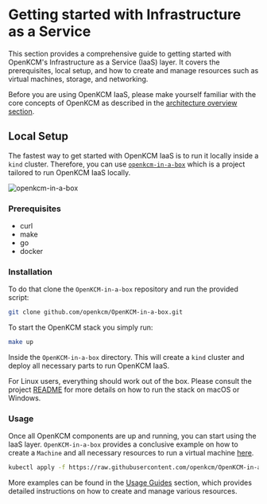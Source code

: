 # Getting started with Infrastructure as a Service

This section provides a comprehensive guide to getting started with OpenKCM's Infrastructure as a Service (IaaS) layer. 
It covers the prerequisites, local setup, and how to create and manage resources such as virtual machines, storage, 
and networking.

Before you are using OpenKCM IaaS, please make yourself familiar with the core concepts of OpenKCM as described in the
[architecture overview section](/iaas/architecture/).

## Local Setup

The fastest way to get started with OpenKCM IaaS is to run it locally inside a `kind` cluster. Therefore, you can use
[`openkcm-in-a-box`](https://github.com/openkcm/openkcm-in-a-box) which is a project tailored to run OpenKCM IaaS locally. 

![openkcm-in-a-box](/openkcm-in-a-box.png)

### Prerequisites

- curl
- make 
- go
- docker

### Installation

To do that clone the `OpenKCM-in-a-box` repository and run the provided script:

```bash
git clone github.com/openkcm/OpenKCM-in-a-box.git
```

To start the OpenKCM stack you simply run:

```bash
make up
```

Inside the `OpenKCM-in-a-box` directory. This will create a `kind` cluster and deploy all necessary parts to run 
OpenKCM IaaS.

For Linux users, everything should work out of the box. Please consult the project [README](https://github.com/openkcm/OpenKCM-in-a-box/blob/main/README.md) 
for more details on how to run the stack on macOS or Windows.

### Usage

Once all OpenKCM components are up and running, you can start using the IaaS layer. `OpenKCM-in-a-box` provides a 
conclusive example on how to create a `Machine` and all necessary resources to run a virtual machine [here](https://github.com/openkcm/OpenKCM-in-a-box/blob/main/examples/machine/machine.yaml).

```bash
kubectl apply -f https://raw.githubusercontent.com/openkcm/OpenKCM-in-a-box/refs/heads/main/examples/machine/machine.yaml
```

More examples can be found in the [Usage Guides](/iaas/usage-guides/) section, which provides detailed instructions on 
how to create and manage various resources.
